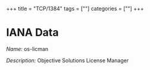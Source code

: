 +++
title = "TCP/1384"
tags = [""]
categories = [""]
+++

# IANA Data

_Name:_ os-licman

_Description:_ Objective Solutions License Manager

